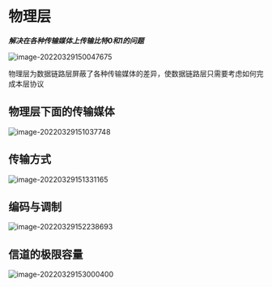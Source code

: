 # 物理层

***解决在各种传输媒体上传输比特0和1的问题***

![image-20220329150047675](https://s2.loli.net/2022/05/11/4vIH6fAXFhp9ExB.png)

物理层为数据链路层屏蔽了各种传输媒体的差异，使数据链路层只需要考虑如何完成本层协议

## 物理层下面的传输媒体

![image-20220329151037748](https://s2.loli.net/2022/05/11/rCyQqRT67EeBPiU.png)

## 传输方式

![image-20220329151331165](https://s2.loli.net/2022/05/11/yIiFX2ELTtwf9Cm.png)

## 编码与调制

![image-20220329152238693](https://s2.loli.net/2022/05/11/UO2VTMHQG4Z8yxB.png)

## 信道的极限容量

![image-20220329153000400](https://s2.loli.net/2022/05/11/ECyiXFjhT62BK3q.png)
